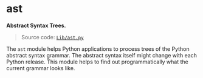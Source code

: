 # ast

**Abstract Syntax Trees.**

> Source code: [`Lib/ast.py`](https://github.com/python/cpython/tree/3.12/Lib/ast.py)

The `ast` module helps Python applications to process trees of the Python abstract syntax grammar. The abstract syntax itself might change with each Python release. This module helps to find out programmatically what the current grammar looks like.